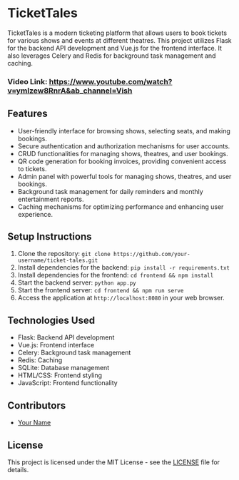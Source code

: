 # TicketTales

TicketTales is a modern ticketing platform that allows users to book tickets for various shows and events at different theatres. This project utilizes Flask for the backend API development and Vue.js for the frontend interface. It also leverages Celery and Redis for background task management and caching.

### Video Link: https://www.youtube.com/watch?v=ymIzew8RnrA&ab_channel=Vish

## Features

- User-friendly interface for browsing shows, selecting seats, and making bookings.
- Secure authentication and authorization mechanisms for user accounts.
- CRUD functionalities for managing shows, theatres, and user bookings.
- QR code generation for booking invoices, providing convenient access to tickets.
- Admin panel with powerful tools for managing shows, theatres, and user bookings.
- Background task management for daily reminders and monthly entertainment reports.
- Caching mechanisms for optimizing performance and enhancing user experience.

## Setup Instructions

1. Clone the repository: `git clone https://github.com/your-username/ticket-tales.git`
2. Install dependencies for the backend: `pip install -r requirements.txt`
3. Install dependencies for the frontend: `cd frontend && npm install`
4. Start the backend server: `python app.py`
5. Start the frontend server: `cd frontend && npm run serve`
6. Access the application at `http://localhost:8080` in your web browser.

## Technologies Used

- Flask: Backend API development
- Vue.js: Frontend interface
- Celery: Background task management
- Redis: Caching
- SQLite: Database management
- HTML/CSS: Frontend styling
- JavaScript: Frontend functionality

## Contributors

- [Your Name](https://github.com/Vishesh-30)

## License

This project is licensed under the MIT License - see the [LICENSE](LICENSE) file for details.
